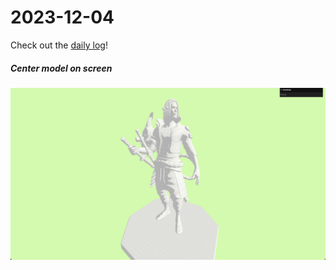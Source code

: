 # 2023-12-04

Check out the [daily log](https://notes.herson.xyz/01+Journal/2023/12/2023-12-08)!

##### Center model on screen
![](static/documentation/Screenshot%202023-12-11%20at%206.41.51%20AM.png)